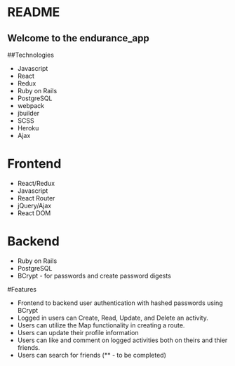# README
## Welcome to the endurance_app 

##Technologies
* Javascript
* React
* Redux
* Ruby on Rails
* PostgreSQL
* webpack
* jbuilder
* SCSS
* Heroku
* Ajax



# Frontend
* React/Redux
* Javascript
* React Router
* jQuery/Ajax
* React DOM

# Backend
* Ruby on Rails
* PostgreSQL
* BCrypt - for passwords and create password digests

#Features
* Frontend to backend user authentication with hashed passwords using BCrypt
* Logged in users can Create, Read, Update, and Delete an activity.
* Users can utilize the Map functionality in creating a route.
* Users can update their profile information
* Users can like and comment on logged activities both on theirs and thier friends.
* Users can search for friends
(** - to be completed)
